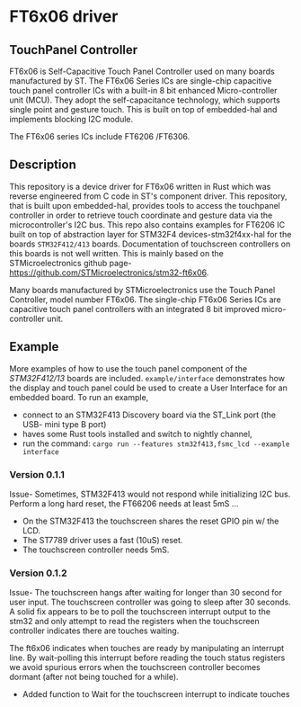 

# FT6x06 driver

## TouchPanel Controller
FT6x06 is Self-Capacitive Touch Panel Controller used on many boards manufactured by ST.
The FT6x06 Series ICs are single-chip capacitive touch panel controller ICs with a built-in 8 bit enhanced Micro-controller unit (MCU). They adopt the self-capacitance technology, which supports single point and gesture touch. This is built on top of embedded-hal and implements blocking I2C module.

The FT6x06 series ICs include FT6206 /FT6306.

## Description 
This repository is a device driver for FT6x06 written in Rust which was reverse engineered from C code in ST's component driver.
This repository, that is built upon embedded-hal, provides tools to access the touchpanel controller in order to retrieve touch coordinate and gesture data via the microcontroller's I2C bus.
This repo also contains examples for FT6206 IC built on top of abstraction layer for STM32F4 devices-stm32f4xx-hal for the boards
`STM32F412/413` boards. Documentation of touchscreen controllers on this boards is not well written.
This is mainly based on the STMicroelectronics github page- https://github.com/STMicroelectronics/stm32-ft6x06. 

Many boards manufactured by STMicroelectronics use the Touch Panel Controller, model number FT6x06. The single-chip FT6x06 Series ICs are capacitive touch panel controllers with an integrated 8 bit improved micro-controller unit.


## Example
More examples of how to use the touch panel component of the *STM32F412/13* boards are included.
`example/interface` demonstrates how the display and touch panel could be used to create a User Interface for an embedded board.
To run an example, 

-   connect to an STM32F413 Discovery board via the ST_Link port (the USB- mini type B port)
-   haves some Rust tools installed and switch to nightly channel, 
-   run the command:  `cargo run --features stm32f413,fsmc_lcd --example interface`


### Version 0.1.1
Issue- Sometimes, STM32F413 would not respond while initializing I2C bus.
Perform a long hard reset, the FT66206 needs at least 5mS ...

 - On the STM32F413 the touchscreen shares the reset GPIO pin w/ the LCD.
 - The ST7789 driver uses a fast (10uS) reset.
 - The touchscreen controller needs 5mS.
 
### Version 0.1.2
Issue- The touchscreen hangs after waiting for longer than 30 second for user input. The touchscreen controller was going to sleep after 30 seconds. 
A solid fix appears to be to poll the touchscreen interrupt output to the stm32 and only attempt to read the registers when the touchscreen controller indicates there are touches waiting.

The ft6x06 indicates when touches are ready by manipulating an interrupt line.
By wait-polling this interrupt before reading the touch status registers we avoid spurious errors when the touchscreen controller becomes dormant (after not being touched for a while).

 - Added function to Wait for the touchscreen interrupt to indicate touches
